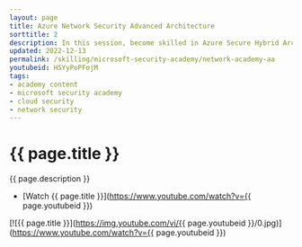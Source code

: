 ```yaml
---
layout: page
title: Azure Network Security Advanced Architecture
sorttitle: 2
description: In this session, become skilled in Azure Secure Hybrid Architecture, first-party service integration, and Azure Virtual Datacenter (VDC) Architecture. Additionally, explore Azure Firewall's influential capabilities with Web Apps, Private Endpoint Inspection, Azure Firewall for Virtual Desktop, and configuration for FTP support.
updated: 2022-12-13
permalink: /skilling/microsoft-security-academy/network-academy-aa
youtubeid: HSYyPoPFojM
tags: 
- academy content
- microsoft security academy
- cloud security
- network security
---
```


# {{ page.title }}

{{ page.description }}

* [Watch {{ page.title }}](https://www.youtube.com/watch?v={{ page.youtubeid }})

[![{{ page.title }}](https://img.youtube.com/vi/{{ page.youtubeid }}/0.jpg)](https://www.youtube.com/watch?v={{ page.youtubeid }})